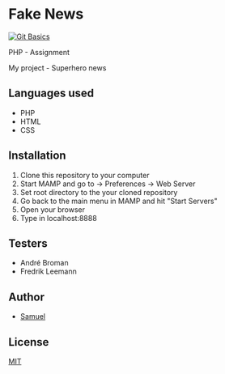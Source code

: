# Fake News
[![Git Basics](https://media.giphy.com/media/11SDrsZw9wiOuA/giphy.gif)](https://github.com)

PHP - Assignment

My project - Superhero news

## Languages used
- PHP
- HTML
- CSS

## Installation
1. Clone this repository to your computer
2. Start MAMP and go to -> Preferences -> Web Server
3. Set root directory to the your cloned repository
4. Go back to the main menu in MAMP and hit "Start Servers"
5. Open your browser
6. Type in localhost:8888

## Testers 
- André Broman
- Fredrik Leemann

## Author
- [Samuel](github.com/WebSamuel90)


## License
[MIT](LICENSE)
